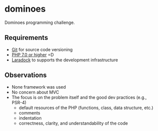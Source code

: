 # dominoes
Dominoes programming challenge.

## Requirements
- [Git](https://git-scm.com/downloads) for source code versioning
- [PHP 7.0 or higher](http://php.net/downloads.php) =D
- [Laradock](http://laradock.io) to supports the development infrastructure

## Observations
- None framework was used
- No concern about MVC
- The focus is on the problem itself and the good dev practices (e.g., PSR-4)
  - default resources of the PHP (functions, class, data structure, etc.)
  - comments
  - indentation
  - correctness, clarity, and understandability of the code
